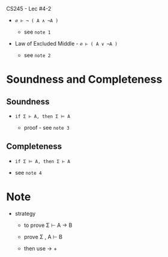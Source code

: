 CS245 - Lec #4-2

* ```∅ ⊢ ¬ ( A ∧ ¬A )```

	* see ```note 1```

* Law of Excluded Middle - ```∅ ⊢ ( A ∨ ¬A )```

	* see ```note 2```

# Soundness and Completeness

## Soundness

* ```if Σ ⊢ A, then Σ ⊨ A```

	* proof - see ```note 3```

## Completeness

* ```if Σ ⊨ A, then Σ ⊢ A```

* see ```note 4```

# Note

* strategy

	* to prove  Σ ⊢ A -> B

	* prove Σ , A ⊢ B

	* then use -> +
